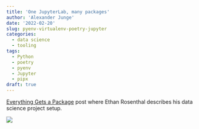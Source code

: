 ```yaml
---
title: 'One JupyterLab, many packages'
author: 'Alexander Junge'
date: '2022-02-20'
slug: pyenv-virtualenv-poetry-jupyter
categories:
  - data science
  - tooling
tags:
  - Python
  - poetry
  - pyenv
  - Jupyter
  - pipx
draft: true
---
```


[Everything Gets a Package](https://www.ethanrosenthal.com/2022/02/01/everything-gets-a-package/?utm_campaign=Data_Elixir&utm_source=Data_Elixir_373/) post where Ethan Rosenthal describes his data science project setup.

![](/posts/2022-02-20/pyenv-virtualenv-poetry-jupyter.png)

